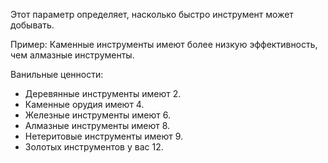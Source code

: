 Этот параметр определяет, насколько быстро инструмент может добывать.

Пример: Каменные инструменты имеют более низкую эффективность, чем алмазные инструменты.

Ванильные ценности: 
* Деревянные инструменты имеют 2.
* Каменные орудия имеют 4.
* Железные инструменты имеют 6.
* Алмазные инструменты имеют 8.
* Нетеритовые инструменты имеют 9.
* Золотых инструментов у вас 12.